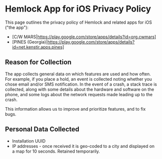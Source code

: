 # Hemlock App for iOS Privacy Policy

This page outlines the privacy policy of Hemlock and related apps for iOS ("the app"):
* [C/W MARS|https://play.google.com/store/apps/details?id=org.cwmars]
* [PINES (Georgia)|https://play.google.com/store/apps/details?id=net.kenstir.apps.pines]


## Reason for Collection

The app collects general data on which features are used and how
often.  For example, if you place a hold, an event is collected noting
whether you chose email and/or SMS notification.  In the event of a
crash, a stack trace is collected, along with some details about the
hardware and software on the phone, and some logs about the network
requests made leading up to the crash.

This information allows us to improve and prioritize features, and to fix bugs.


## Personal Data Collected

* Installation UUID
* IP addresses - once received it is geo-coded to a city and displayed on a map for 10 seconds. Retained temporarily.

